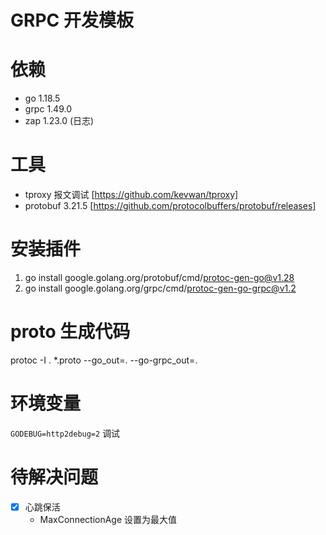 # GRPC 开发模板

# 依赖
* go 1.18.5
* grpc 1.49.0
* zap 1.23.0 (日志)
# 工具
* tproxy 报文调试 [https://github.com/kevwan/tproxy]
* protobuf 3.21.5 [https://github.com/protocolbuffers/protobuf/releases]


# 安装插件
1. go install google.golang.org/protobuf/cmd/protoc-gen-go@v1.28
2. go install google.golang.org/grpc/cmd/protoc-gen-go-grpc@v1.2

# proto 生成代码
protoc -I . *.proto --go_out=. --go-grpc_out=. 

# 环境变量
`GODEBUG=http2debug=2` 调试

# 待解决问题

* [x] 心跳保活
  * MaxConnectionAge 设置为最大值
